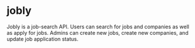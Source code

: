 # jobly
Jobly is a job-search API. Users can search for jobs and companies as well as apply for jobs. Admins can create new jobs, create new companies, and update job application status.
